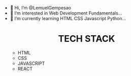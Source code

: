 - 👋 Hi, I’m @LemuelGempesao
- 👀 I’m interested in Web Development Fundamentals...
- 🌱 I’m currently learning  HTML CSS Javascript Python...
  <div>
    <h1 style="text-align:center">TECH STACK</h1>
    <ul>
      <li>HTML</li>
      <li>CSS</li>
      <li>JAVASCRIPT</li>
      <li>REACT</li>
    </ul>
  </div>

<!---
LemuelGempesao/LemuelGempesao is a ✨ special ✨ repository because its `README.md` (this file) appears on your GitHub profile.
You can click the Preview link to take a look at your changes.
--->
